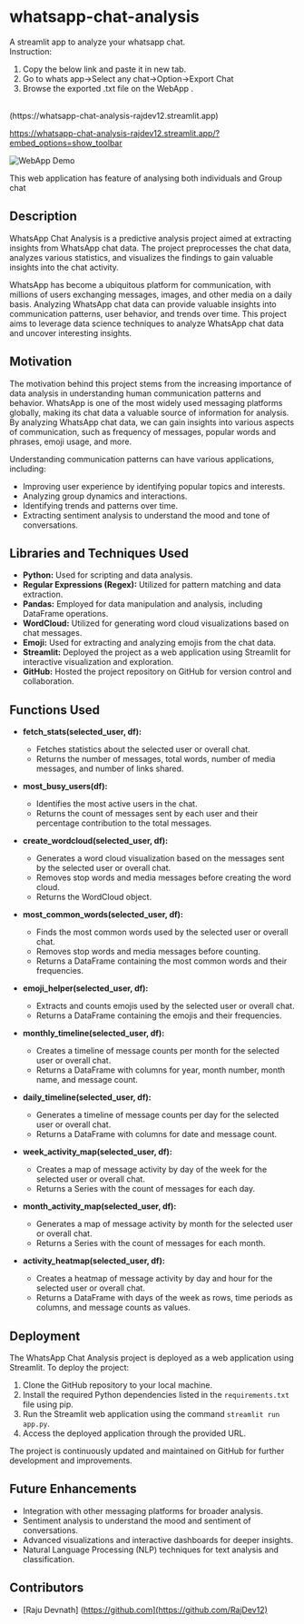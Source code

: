 # whatsapp-chat-analysis
A streamlit app to analyze your whatsapp chat. <br>
Instruction:
<ol>
<li>Copy the below link and paste it in new tab.</li>
<li>Go to whats app->Select any chat->Option->Export Chat</li>
<li>Browse the exported .txt file on the WebApp .</li> 
</ol><br>
(https://whatsapp-chat-analysis-rajdev12.streamlit.app)<br>

https://whatsapp-chat-analysis-rajdev12.streamlit.app/?embed_options=show_toolbar

![WebApp Demo](Demo_Screenshot.png)

<p>This web application has feature of analysing both individuals and Group chat</p>


## Description
WhatsApp Chat Analysis is a predictive analysis project aimed at extracting insights from WhatsApp chat data. The project preprocesses the chat data, analyzes various statistics, and visualizes the findings to gain valuable insights into the chat activity.

WhatsApp has become a ubiquitous platform for communication, with millions of users exchanging messages, images, and other media on a daily basis. Analyzing WhatsApp chat data can provide valuable insights into communication patterns, user behavior, and trends over time. This project aims to leverage data science techniques to analyze WhatsApp chat data and uncover interesting insights.

## Motivation
The motivation behind this project stems from the increasing importance of data analysis in understanding human communication patterns and behavior. WhatsApp is one of the most widely used messaging platforms globally, making its chat data a valuable source of information for analysis. By analyzing WhatsApp chat data, we can gain insights into various aspects of communication, such as frequency of messages, popular words and phrases, emoji usage, and more.

Understanding communication patterns can have various applications, including:
- Improving user experience by identifying popular topics and interests.
- Analyzing group dynamics and interactions.
- Identifying trends and patterns over time.
- Extracting sentiment analysis to understand the mood and tone of conversations.  

## Libraries and Techniques Used
- **Python:** Used for scripting and data analysis.
- **Regular Expressions (Regex):** Utilized for pattern matching and data extraction.
- **Pandas:** Employed for data manipulation and analysis, including DataFrame operations.
- **WordCloud:** Utilized for generating word cloud visualizations based on chat messages.
- **Emoji:** Used for extracting and analyzing emojis from the chat data.
- **Streamlit:** Deployed the project as a web application using Streamlit for interactive visualization and exploration.
- **GitHub:** Hosted the project repository on GitHub for version control and collaboration.

## Functions Used
- **fetch_stats(selected_user, df):**
  - Fetches statistics about the selected user or overall chat.
  - Returns the number of messages, total words, number of media messages, and number of links shared.

- **most_busy_users(df):**
  - Identifies the most active users in the chat.
  - Returns the count of messages sent by each user and their percentage contribution to the total messages.

- **create_wordcloud(selected_user, df):**
  - Generates a word cloud visualization based on the messages sent by the selected user or overall chat.
  - Removes stop words and media messages before creating the word cloud.
  - Returns the WordCloud object.

- **most_common_words(selected_user, df):**
  - Finds the most common words used by the selected user or overall chat.
  - Removes stop words and media messages before counting.
  - Returns a DataFrame containing the most common words and their frequencies.

- **emoji_helper(selected_user, df):**
  - Extracts and counts emojis used by the selected user or overall chat.
  - Returns a DataFrame containing the emojis and their frequencies.

- **monthly_timeline(selected_user, df):**
  - Creates a timeline of message counts per month for the selected user or overall chat.
  - Returns a DataFrame with columns for year, month number, month name, and message count.

- **daily_timeline(selected_user, df):**
  - Generates a timeline of message counts per day for the selected user or overall chat.
  - Returns a DataFrame with columns for date and message count.

- **week_activity_map(selected_user, df):**
  - Creates a map of message activity by day of the week for the selected user or overall chat.
  - Returns a Series with the count of messages for each day.

- **month_activity_map(selected_user, df):**
  - Generates a map of message activity by month for the selected user or overall chat.
  - Returns a Series with the count of messages for each month.

- **activity_heatmap(selected_user, df):**
  - Creates a heatmap of message activity by day and hour for the selected user or overall chat.
  - Returns a DataFrame with days of the week as rows, time periods as columns, and message counts as values.

## Deployment
The WhatsApp Chat Analysis project is deployed as a web application using Streamlit. To deploy the project:

1. Clone the GitHub repository to your local machine.
2. Install the required Python dependencies listed in the `requirements.txt` file using pip.
3. Run the Streamlit web application using the command `streamlit run app.py`.
4. Access the deployed application through the provided URL.

The project is continuously updated and maintained on GitHub for further development and improvements.

## Future Enhancements
- Integration with other messaging platforms for broader analysis.
- Sentiment analysis to understand the mood and sentiment of conversations.
- Advanced visualizations and interactive dashboards for deeper insights.
- Natural Language Processing (NLP) techniques for text analysis and classification.

## Contributors
- [Raju Devnath] (https://github.com](https://github.com/RajDev12)
